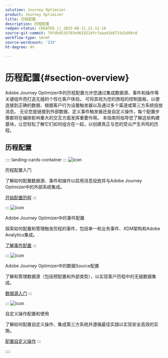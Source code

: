 ```yaml
---
solution: Journey Optimizer
product: Journey Optimizer
title: 历程配置
description: 历程配置
redpen-status: CREATED_||_2025-08-11_21-12-10
source-git-commit: 79fdb9535703e961922dfcfaaad1b6731d2d88c0
workflow-type: tm+mt
source-wordcount: '233'
ht-degree: 4%

---
```



# 历程配置{#section-overview}

Adobe Journey Optimizer中的历程配置允许您通过集成数据源、事件和操作等关键组件而打造无缝的个性化客户体验。 可将其视为您的旅程的控制面板，以便连接到正确的数据、根据客户行为设置触发器以及通过多个渠道或第三方系统投放消息。 无论您是链接到外部数据、定义事件触发器还是自定义操作，每个配置步骤都将在编排影响重大的交互方面发挥重要作用。 本指南将指导您了解这些构建基块，让您轻松了解它们如何组合在一起，以创建真正与您的受众产生共鸣的历程。

## 历程配置

:::: landing-cards-container
:::
![icon](https://cdn.experienceleague.adobe.com/icons/circle-play.svg)

历程配置入门

了解如何配置数据源、事件和操作以启用消息投放并与Adobe Journey Optimizer中的外部系统集成。

[开始配置历程](../using/configuration/about-data-sources-events-actions.md)
:::

:::
![icon](https://cdn.experienceleague.adobe.com/icons/list-check.svg)

Adobe Journey Optimizer中的事件配置

探索如何配置和管理触发历程的事件，包括单一和业务事件、XDM架构和Adobe Analytics集成。

[了解事件配置](events-journeys-landing-page.md)
:::

:::
![icon](https://cdn.experienceleague.adobe.com/icons/gear.svg)

Adobe Journey Optimizer中的数据Source配置

了解和管理数据源（包括预配置和外部类型），以实现客户历程中的无缝数据集成。

[数据源入门](data-source-journeys-landing-page.md)
:::

:::
![icon](https://cdn.experienceleague.adobe.com/icons/screwdriver-wrench.svg)

自定义操作配置和使用

了解如何配置自定义操作、集成第三方系统并遵循最佳实践以实现安全高效的实施。

[配置自定义操作](action-journeys-landing-page.md)
:::

::::
